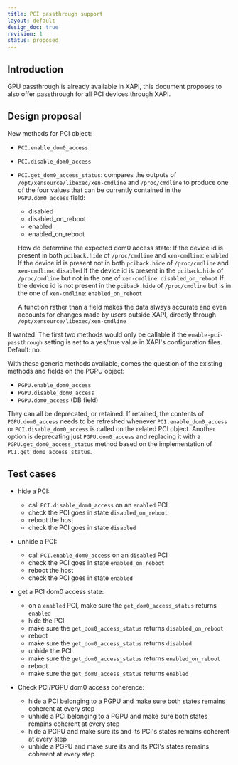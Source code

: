 ```yaml
---
title: PCI passthrough support
layout: default
design_doc: true
revision: 1
status: proposed
---
```


Introduction
------------

GPU passthrough is already available in XAPI, this document proposes to also
offer passthrough for all PCI devices through XAPI.

Design proposal
---------------

New methods for PCI object:
- `PCI.enable_dom0_access`
- `PCI.disable_dom0_access`
- `PCI.get_dom0_access_status`: compares the outputs of `/opt/xensource/libexec/xen-cmdline`
  and `/proc/cmdline` to produce one of the four values that can be currently contained
  in the `PGPU.dom0_access` field:
  - disabled
  - disabled_on_reboot
  - enabled
  - enabled_on_reboot

  How do determine the expected dom0 access state:
  If the device id is present in both `pciback.hide` of `/proc/cmdline` and `xen-cmdline`: `enabled`
  If the device id is present not in both `pciback.hide` of `/proc/cmdline` and `xen-cmdline`: `disabled`
  If the device id is present in the `pciback.hide` of `/proc/cmdline` but not in the one of `xen-cmdline`: `disabled_on_reboot`
  If the device id is not present in the `pciback.hide` of `/proc/cmdline` but is in the one of `xen-cmdline`: `enabled_on_reboot`

  A function rather than a field makes the data always accurate and even accounts for
  changes made by users outside XAPI, directly through `/opt/xensource/libexec/xen-cmdline`

If wanted:
The first two methods would only be callable if the `enable-pci-passthrough` setting is set
to a yes/true value in XAPI's configuration files. Default: no.

With these generic methods available, comes the question of the existing methods and fields
on the PGPU object:
- `PGPU.enable_dom0_access`
- `PGPU.disable_dom0_access`
- `PGPU.dom0_access` (DB field)

They can all be deprecated, or retained. If retained, the contents of `PGPU.dom0_access`
needs to be refreshed whenever `PCI.enable_dom0_access` or `PCI.disable_dom0_access` is
called on the related PCI object. Another option is deprecating just `PGPU.dom0_access`
and replacing it with a `PGPU.get_dom0_access_status` method based on the implementation
of `PCI.get_dom0_access_status`.

Test cases
----------

- hide a PCI:
  - call `PCI.disable_dom0_access` on an `enabled` PCI
  - check the PCI goes in state `disabled_on_reboot`
  - reboot the host
  - check the PCI goes in state `disabled`


- unhide a PCI:
  - call `PCI.enable_dom0_access` on an `disabled` PCI
  - check the PCI goes in state `enabled_on_reboot`
  - reboot the host
  - check the PCI goes in state `enabled`

- get a PCI dom0 access state:
  - on a `enabled` PCI, make sure the `get_dom0_access_status` returns `enabled`
  - hide the PCI
  - make sure the `get_dom0_access_status` returns `disabled_on_reboot`
  - reboot
  - make sure the `get_dom0_access_status` returns `disabled`
  - unhide the PCI
  - make sure the `get_dom0_access_status` returns `enabled_on_reboot`
  - reboot
  - make sure the `get_dom0_access_status` returns `enabled`

- Check PCI/PGPU dom0 access coherence:
  - hide a PCI belonging to a PGPU and make sure both states remains coherent at every step
  - unhide a PCI belonging to a PGPU and make sure both states remains coherent at every step
  - hide a PGPU and make sure its and its PCI's states remains coherent at every step
  - unhide a PGPU and make sure its and its PCI's states remains coherent at every step
